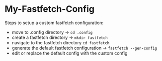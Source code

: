 # My-Fastfetch-Config

Steps to setup a custom fastfetch configuration:

- move to .config directory → `cd .config`
- create a fastfetch directory → `mkdir fastfetch`
- navigate to the fastfetch directory `cd fastfetch`
- generate the default fastfetch configuration → `fastfetch --gen-config`
- edit or replace the default config with the custom config
